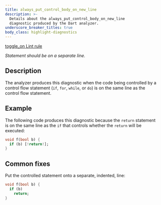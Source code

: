 ```yaml
---
title: always_put_control_body_on_new_line
description: >-
  Details about the always_put_control_body_on_new_line
  diagnostic produced by the Dart analyzer.
underscore_breaker_titles: true
body_class: highlight-diagnostics
---
```


<div class="tags">
  <a class="tag-label"
      href="/tools/linter-rules/always_put_control_body_on_new_line"
      title="Learn about the lint rule that enables this diagnostic."
      aria-label="Learn about the lint rule that enables this diagnostic."
      target="_blank">
    <span class="material-symbols" aria-hidden="true">toggle_on</span>
    <span>Lint rule</span>
  </a>
</div>

_Statement should be on a separate line._

## Description

The analyzer produces this diagnostic when the code being controlled by a
control flow statement (`if`, `for`, `while`, or `do`) is on the same line
as the control flow statement.

## Example

The following code produces this diagnostic because the `return` statement
is on the same line as the `if` that controls whether the `return` will be
executed:

```dart
void f(bool b) {
  if (b) [!return!];
}
```

## Common fixes

Put the controlled statement onto a separate, indented, line:

```dart
void f(bool b) {
  if (b)
    return;
}
```
